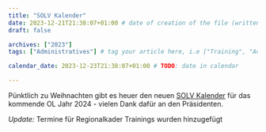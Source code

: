 ```yaml
---
title: "SOLV Kalender"
date: 2023-12-21T21:38:07+01:00 # date of creation of the file (written)
draft: false

archives: ["2023"]
tags: ["Administratives"] # tag your article here, i.e ["Training", "Administratives"]

calendar_date: 2023-12-23T21:38:07+01:00 # TODO: date in calendar

---
```


Pünktlich zu Weihnachten gibt es heuer den neuen [SOLV Kalender](/post/2023/02/OL-Kalender-SOLV-2024.pdf) für das kommende OL Jahr 2024 - vielen Dank dafür an den Präsidenten.

*Update:* Termine für Regionalkader Trainings wurden hinzugefügt


